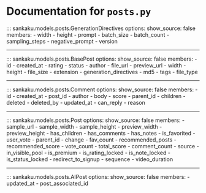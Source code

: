 # Documentation for `posts.py`

::: sankaku.models.posts.GenerationDirectives
    options:
      show_source: false
      members:
        - width
        - height
        - prompt
        - batch_size
        - batch_count
        - sampling_steps
        - negative_prompt
        - version

---

::: sankaku.models.posts.BasePost
    options:
      show_source: false
      members:
        - id
        - created_at
        - rating
        - status
        - author
        - file_url
        - preview_url
        - width
        - height
        - file_size
        - extension
        - generation_directives
        - md5
        - tags
        - file_type

---

::: sankaku.models.posts.Comment
    options:
      show_source: false
      members:
        - id
        - created_at
        - post_id
        - author
        - body
        - score
        - parent_id
        - children
        - deleted
        - deleted_by
        - updated_at
        - can_reply
        - reason

---

::: sankaku.models.posts.Post
    options:
      show_source: false
      members:
        - sample_url
        - sample_width
        - sample_height
        - preview_width
        - preview_height
        - has_children
        - has_comments
        - has_notes
        - is_favorited
        - user_vote
        - parent_id
        - change
        - fav_count
        - recommended_posts
        - recommended_score
        - vote_count
        - total_score
        - comment_count
        - source
        - in_visible_pool
        - is_premium
        - is_rating_locked
        - is_note_locked
        - is_status_locked
        - redirect_to_signup
        - sequence
        - video_duration

---

::: sankaku.models.posts.AIPost
    options:
      show_source: false
      members:
        - updated_at
        - post_associated_id